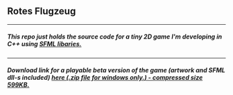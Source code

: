 ## Rotes Flugzeug
------------------------------------------------------------------------------------------------------------------------
##### This repo just holds the source code for a tiny 2D game I'm developing in C++ using [SFML libaries.](http://www.sfml-dev.org/)
------------------------------------------------------------------------------------------------------------------------
##### Download link for a playable beta version of the game (*artwork and SFML dll-s included*) [here (*.zip file for windows only.*) - compressed size 599KB.](https://github.com/github/gitignore)
